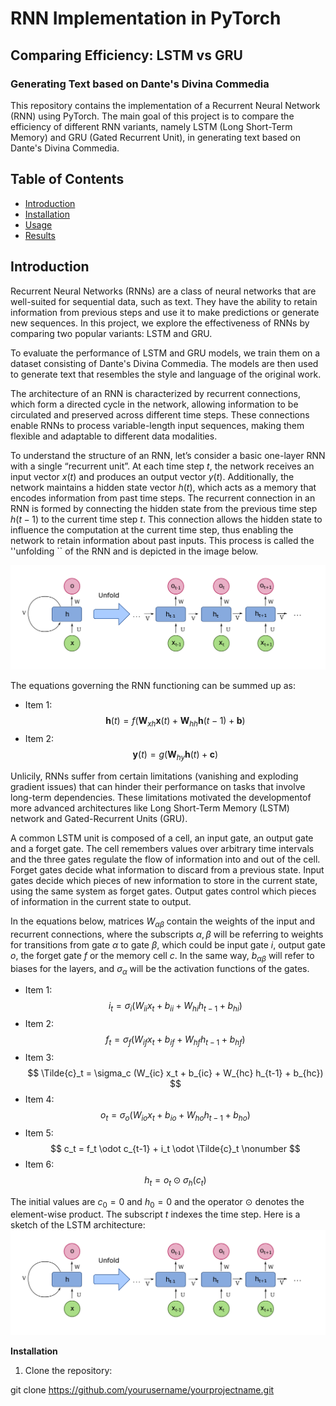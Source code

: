 # RNN Implementation in PyTorch
## Comparing Efficiency: LSTM vs GRU
### Generating Text based on Dante's Divina Commedia
This repository contains the implementation of a Recurrent Neural Network (RNN) using PyTorch. The main goal of this project is to compare the efficiency of different RNN variants, namely LSTM (Long Short-Term Memory) and GRU (Gated Recurrent Unit), in generating text based on Dante's Divina Commedia.

## Table of Contents
- [Introduction](#introduction)
- [Installation](#installation)
- [Usage](#usage)
- [Results](#results)

## Introduction
Recurrent Neural Networks (RNNs) are a class of neural networks that are well-suited for sequential data, such as text. They have the ability to retain information from previous steps and use it to make predictions or generate new sequences. In this project, we explore the effectiveness of RNNs by comparing two popular variants: LSTM and GRU.

To evaluate the performance of LSTM and GRU models, we train them on a dataset consisting of Dante's Divina Commedia. The models are then used to generate text that resembles the style and language of the original work.

The architecture of an RNN is characterized by recurrent connections, which form a directed cycle in the network, allowing information to be circulated and preserved across different time steps. These connections enable RNNs to process variable-length input sequences, making them flexible and adaptable to different data modalities. 

To understand the structure of an RNN, let’s consider a basic one-layer RNN with a single “recurrent unit”. At each time step $t$, the network receives an input vector $x(t)$ and produces an output vector $y(t)$. Additionally, the network maintains a hidden state vector $h(t)$, which acts as a memory that encodes information from past time steps. 
The recurrent connection in an RNN is formed by connecting the hidden state from the previous time step $h(t − 1)$ to the current time step $t$. This connection allows the hidden state to influence the computation at the current time step, thus enabling the network to retain information about
past inputs. This process is called the ''unfolding `` of the RNN and is depicted in the image below.

![Depiction of the unfolding of an RNN](readme_img/recurrence_unfolding.png)

The equations governing the RNN functioning can be summed up as:

- Item 1: $$ \mathbf{h}(t) = f (\mathbf{W}_{xh}\mathbf{x}(t) + \mathbf{W}_{hh}\mathbf{h}(t-1) + \mathbf{b}) $$
- Item 2: $$ \mathbf{y}(t) = g(\mathbf{W}_{hy} \mathbf{h}(t) + \mathbf{c}) $$

Unlicily, RNNs suffer from certain limitations (vanishing and exploding gradient issues) that can hinder their performance on tasks that involve long-term dependencies. These limitations motivated the developmentof more advanced architectures like Long Short-Term Memory (LSTM) network and Gated-Recurrent Units (GRU). 

A common LSTM unit is composed of a cell, an input gate, an output gate and a forget gate. The cell remembers values over arbitrary time intervals and the three gates regulate the flow of information into and out of the cell. Forget gates decide what information to discard from a previous state. Input gates decide which pieces of new information to store in the current state, using the same system as forget gates. Output gates control which pieces of information in the current state to output. 

In the equations below, matrices $W_{\alpha \beta}$ contain the weights of the input and recurrent connections, where the subscripts $\alpha ,\beta$ will be referring to weights for transitions from gate $\alpha$ to gate $\beta$, which could be input gate $i$, output gate $o$, the forget gate $f$ or the memory cell $c$. In the same way, $b_{\alpha \beta}$ will refer to biases for the layers, and $\sigma_\alpha$ will be the activation functions of the gates.

- Item 1: $$ i_t = \sigma_i (W_{ii} x_t + b_{ii} + W_{hi} h_{t-1} + b_{hi})  $$
- Item 2: $$ f_t = \sigma_f (W_{if} x_t + b_{if} + W_{hf} h_{t-1} + b_{hf}) $$
- Item 3: $$ \Tilde{c}_t = \sigma_c (W_{ic} x_t + b_{ic} + W_{hc} h_{t-1} + b_{hc}) $$
- Item 4: $$ o_t = \sigma_o (W_{io} x_t + b_{io} + W_{ho} h_{t-1} + b_{ho}) $$
- Item 5: $$ c_t = f_t \odot c_{t-1} + i_t \odot \Tilde{c}_t \nonumber $$
- Item 6: $$ h_t = o_t \odot \sigma_h (c_t) $$

The initial values are $c_0=0$ and $h_0=0$ and the operator $\odot$ denotes the element-wise product. The subscript $t$ indexes the time step.
Here is a sketch of the LSTM architecture:
![Schematic depiction of the LSTM architecture](readme_img/recurrence_unfolding.png)


**Installation**
1. Clone the repository:

git clone https://github.com/yourusername/yourprojectname.git



